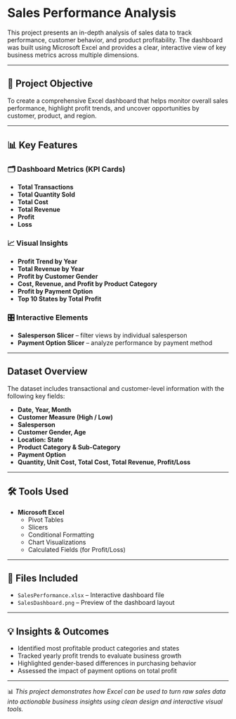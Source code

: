 # Sales Performance Analysis 

This project presents an in-depth analysis of sales data to track performance, customer behavior, and product profitability. The dashboard was built using Microsoft Excel and provides a clear, interactive view of key business metrics across multiple dimensions.

---

## 🎯 Project Objective

To create a comprehensive Excel dashboard that helps monitor overall sales performance, highlight profit trends, and uncover opportunities by customer, product, and region.

---

## 📊 Key Features

### 🗂️ Dashboard Metrics (KPI Cards)
- **Total Transactions**
- **Total Quantity Sold**
- **Total Cost**
- **Total Revenue**
- **Profit**
- **Loss**

### 📈 Visual Insights
- **Profit Trend by Year**
- **Total Revenue by Year**
- **Profit by Customer Gender**
- **Cost, Revenue, and Profit by Product Category**
- **Profit by Payment Option**
- **Top 10 States by Total Profit**

### 🎛️ Interactive Elements
- **Salesperson Slicer** – filter views by individual salesperson
- **Payment Option Slicer** – analyze performance by payment method

---

## Dataset Overview

The dataset includes transactional and customer-level information with the following key fields:

- **Date, Year, Month**
- **Customer Measure (High / Low)**
- **Salesperson**
- **Customer Gender, Age**
- **Location: State**
- **Product Category & Sub-Category**
- **Payment Option**
- **Quantity, Unit Cost, Total Cost, Total Revenue, Profit/Loss**

---

## 🛠 Tools Used

- **Microsoft Excel**
  - Pivot Tables
  - Slicers
  - Conditional Formatting
  - Chart Visualizations
  - Calculated Fields (for Profit/Loss)

---

## 📁 Files Included

- `SalesPerformance.xlsx` – Interactive dashboard file  
- `SalesDashboard.png` – Preview of the dashboard layout  

---

## 💡 Insights & Outcomes

- Identified most profitable product categories and states
- Tracked yearly profit trends to evaluate business growth
- Highlighted gender-based differences in purchasing behavior
- Assessed the impact of payment options on total profit

---

📊 *This project demonstrates how Excel can be used to turn raw sales data into actionable business insights using clean design and interactive visual tools.*
